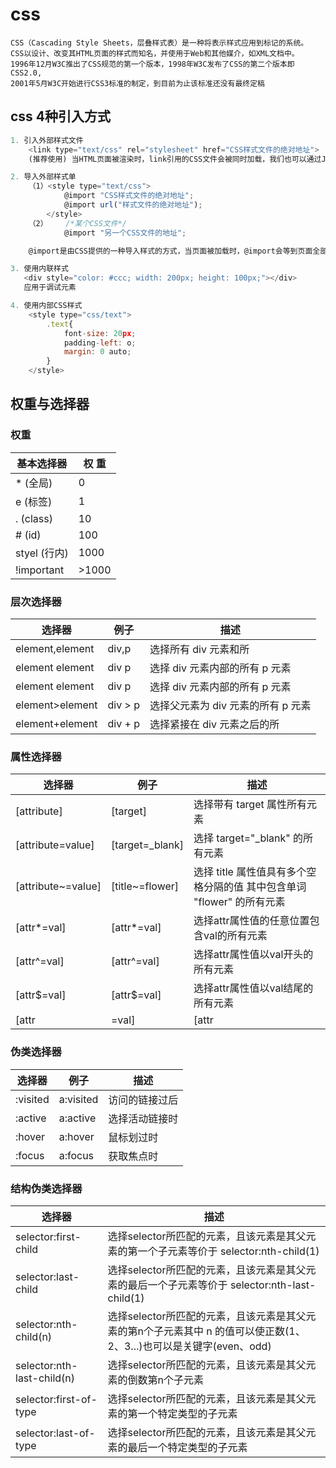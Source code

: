 # css
```text
CSS（Cascading Style Sheets，层叠样式表）是一种将表示样式应用到标记的系统。
CSS以设计、改变其HTML页面的样式而知名，并使用于Web和其他媒介，如XML文档中。
1996年12月W3C推出了CSS规范的第一个版本，1998年W3C发布了CSS的第二个版本即CSS2.0,
2001年5月W3C开始进行CSS3标准的制定，到目前为止该标准还没有最终定稿
```
## css 4种引入方式
```js
1. 引入外部样式文件
    <link type="text/css" rel="stylesheet" href="CSS样式文件的绝对地址"> 
    (推荐使用) 当HTML页面被渲染时，link引用的CSS文件会被同时加载，我们也可以通过JavaScript控制DOM去改变link元素的CSS内容

2. 导入外部样式单
    （1）<style type="text/css">    
            @import "CSS样式文件的绝对地址";
            @import url("样式文件的绝对地址");
        </style>    
    （2）    /*某个CSS文件*/
            @import "另一个CSS文件的地址";

    @import是由CSS提供的一种导入样式的方式，当页面被加载时，@import会等到页面全部被加载完成时再加载CSS样式，所以在页面还未加载完成期间，页面还没有CSS样式效果，会导致“屏闪”，通过@import导入的CSS样式是无法用DOM去控制的。

3. 使用内联样式
   <div style="color: #ccc; width: 200px; height: 100px;"></div>
   应用于调试元素

4. 使用内部CSS样式
    <style type="css/text">
        .text{
            font-size: 20px;
            padding-left: o;
            margin: 0 auto;
        } 
    </style>     
```
## 权重与选择器
### 权重

  |基本选择器|权  重|
  |---|---|
  |* (全局)|   0|
  |e (标签)|   1|
  |. (class)| 10|
  |#  (id)  |   100|
  |styel (行内)|  1000|
  |!important |  >1000|

### 层次选择器

 | 选择器	          |例子                  |描述|
 | ---|---|---|
 | element,element    | div,p               | 选择所有 div 元素和所|有 p 元素 |
 | element element    | div p               | 选择 div 元素内部的所有 p 元素 |
 | element element	  | div p	            | 选择 div 元素内部的所有 p 元素 |
 | element>element	  | div > p	            | 选择父元素为 div 元素的所有 p 元素 |
 | element+element	  | div + p	            | 选择紧接在 div 元素之后的所|有 p 元素|

### 属性选择器
| 选择器	  |例子  |描述|
|---|---|---|
|[attribute]                	|[target]                    |选择带有 target 属性所有元素|
|[attribute=value]           |[target=_blank]               |选择 target="_blank" 的所有元素|
|[attribute~=value]          |[title~=flower]               |选择 title 属性值具有多个空格分隔的值 其中包含单词 "flower" 的所有元素|
|[attr*=val]                 |[attr*=val]                 |选择attr属性值的任意位置包含val的所有元素|
|[attr^=val]                 |[attr^=val]                 |选择attr属性值以val开头的所有元素|
|[attr$=val]                | [attr$=val]                 |选择attr属性值以val结尾的所有元素|
|[attr|=val]                 |[attr|=val]                 |选择拥有值以val或val-开头的attr属性的所有元素|
    
### 伪类选择器
| 选择器	  |例子  |描述|
|---|---|---|
|:visited                   |a:visited                     |访问的链接过后|
|:active                    |a:active                      |选择活动链接时|
|:hover                     |a:hover                       |鼠标划过时|
|:focus                     |a:focus                       |获取焦点时|

### 结构伪类选择器

| 选择器|描述|
|---|---|
|selector:first-child	 |        选择selector所匹配的元素，且该元素是其父元素的第一个子元素等价于 selector:nth-child(1)|
|selector:last-child	     |    选择selector所匹配的元素，且该元素是其父元素的最后一个子元素等价于 selector:nth-last-child(1)|
|selector:nth-child(n)	 |        选择selector所匹配的元素，且该元素是其父元素的第n个子元素其中 n 的值可以使正数(1、2、3...)也可以是关键字(even、odd)|，也可以是公式(2n+1、2n-1...)，且 n 的起始值是1而不是0|
|selector:nth-last-child(n)|	 选择selector所匹配的元素，且该元素是其父元素的倒数第n个子元素|
|selector:first-of-type	  |       选择selector所匹配的元素，且该元素是其父元素的第一个特定类型的子元素|
|selector:last-of-type	  |       选择selector所匹配的元素，且该元素是其父元素的最后一个特定类型的子元素|